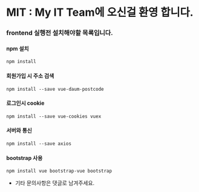 
# MIT : My IT Team에 오신걸 환영 합니다.
### frontend 실행전 설치해야할 목록입니다.

#### npm 설치

```
npm install
```

#### 회원가입 시 주소 검색

```
npm install --save vue-daum-postcode
```

#### 로그인시 cookie
```
npm install --save vue-cookies vuex
```

#### 서버와 통신
```
npm install --save axios
```

#### bootstrap 사용
```
npm install vue bootstrap-vue bootstrap
```



- 기타 문의사항은 댓글로 남겨주세요.
